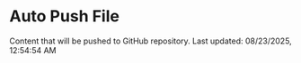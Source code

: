 # Auto Push File

Content that will be pushed to GitHub repository.
Last updated: 08/23/2025, 12:54:54 AM
